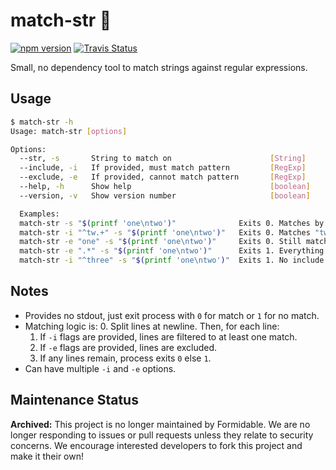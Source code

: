 match-str 🧵
============

[![npm version][npm_img]][npm_site]
[![Travis Status][trav_img]][trav_site]

Small, no dependency tool to match strings against regular expressions.

## Usage

```sh
$ match-str -h
Usage: match-str [options]

Options:
  --str, -s       String to match on                      [String]
  --include, -i   If provided, must match pattern         [RegExp]
  --exclude, -e   If provided, cannot match pattern       [RegExp]
  --help, -h      Show help                               [boolean]
  --version, -v   Show version number                     [boolean]

  Examples:
  match-str -s "$(printf 'one\ntwo')"              Exits 0. Matches by default.
  match-str -i "^tw.+" -s "$(printf 'one\ntwo')"   Exits 0. Matches "two" at line start.
  match-str -e "one" -s "$(printf 'one\ntwo')"     Exits 0. Still matches "two".
  match-str -e ".*" -s "$(printf 'one\ntwo')"      Exits 1. Everything excluded.
  match-str -i "^three" -s "$(printf 'one\ntwo')"  Exits 1. No include match.
```

## Notes

* Provides no stdout, just exit process with `0` for match or `1` for no match.
* Matching logic is:
    0. Split lines at newline. Then, for each line:
    1. If `-i` flags are provided, lines are filtered to at least one match.
    2. If `-e` flags are provided, lines are excluded.
    3. If any lines remain, process exits `0` else `1`.
* Can have multiple `-i` and `-e` options.

[npm_img]: https://badge.fury.io/js/match-str.svg
[npm_site]: http://badge.fury.io/js/match-str
[trav_img]: https://api.travis-ci.com/FormidableLabs/match-str.svg
[trav_site]: https://travis-ci.com/FormidableLabs/match-str


## Maintenance Status

**Archived:** This project is no longer maintained by Formidable. We are no longer responding to issues or pull requests unless they relate to security concerns. We encourage interested developers to fork this project and make it their own!
